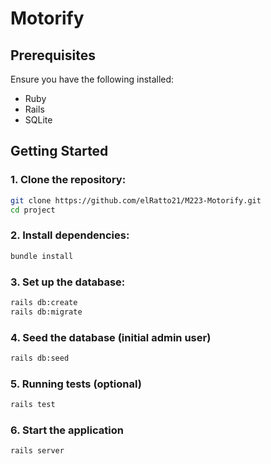 # Motorify

## Prerequisites

Ensure you have the following installed:

- Ruby
- Rails
- SQLite


## Getting Started

### 1. Clone the repository:

```bash
git clone https://github.com/elRatto21/M223-Motorify.git
cd project
```

### 2. Install dependencies:

```bash
bundle install
```

### 3. Set up the database:

```bash
rails db:create
rails db:migrate
```

### 4. Seed the database (initial admin user)

```bash
rails db:seed
```

### 5. Running tests (optional)

```bash
rails test
```

### 6. Start the application

```bash
rails server
```